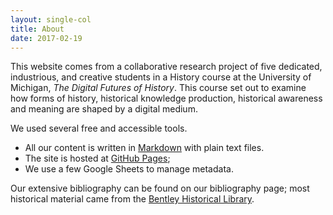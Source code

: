 ```yaml
---
layout: single-col
title: About
date: 2017-02-19
---
```


This website comes from a collaborative research project of five dedicated, industrious, and creative students in a History course at the University of Michigan, _The Digital Futures of History_. This course set out to examine how forms of history, historical knowledge production, historical awareness and meaning are shaped by a digital medium.

We used several free and accessible tools.

- All our content is written in [Markdown](https://daringfireball.net/projects/markdown/syntax) with plain text files.
- The site is hosted at [GitHub Pages](https://github.com/umich-hist-399/campus-histories);
- We use a few Google Sheets to manage metadata.

Our extensive bibliography can be found on our bibliography page; most historical material came from the [Bentley Historical Library](http://bentley.umich.edu/).
